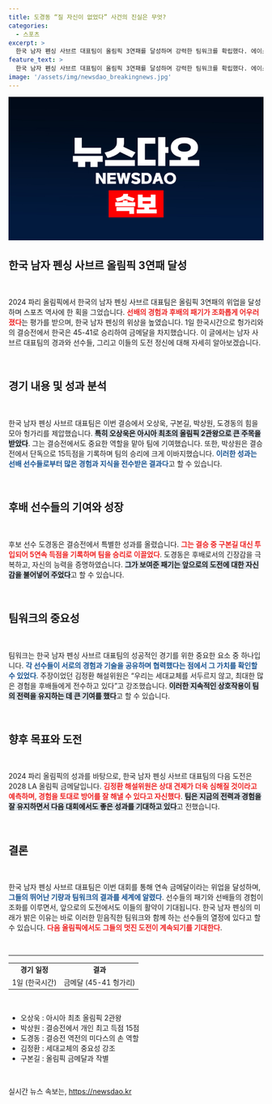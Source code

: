 ```yaml
---
title: 도경동 “질 자신이 없었다” 사건의 진실은 무엇?
categories:
  - 스포츠
excerpt: >
  한국 남자 펜싱 사브르 대표팀이 올림픽 3연패를 달성하며 강력한 팀워크를 확립했다. 에이스 오상욱은 아시아 펜싱 최초의 2관왕에 오르는 영예를 안았고, 후배 도경동의 활약도 눈부셨다. 이들은 어벤저스처럼 힘을 합쳐 금메달을 차지하며, 다음 목표는 2028 LA 올림픽 4연패다!
feature_text: >
  한국 남자 펜싱 사브르 대표팀이 올림픽 3연패를 달성하며 강력한 팀워크를 확립했다. 에이스 오상욱은 아시아 펜싱 최초의 2관왕에 오르는 영예를 안았고, 후배 도경동의 활약도 눈부셨다. 이들은 어벤저스처럼 힘을 합쳐 금메달을 차지하며, 다음 목표는 2028 LA 올림픽 4연패다!
image: '/assets/img/newsdao_breakingnews.jpg'
---
```


<p><img src="/assets/img/newsdao_breakingnews.jpg" alt="bookingtag 속보" /></p>

<h2 data-ke-size="size26">한국 남자 펜싱 사브르 올림픽 3연패 달성</h2>

<p data-ke-size="size16">&nbsp;</p>

<p>2024 파리 올림픽에서 한국의 남자 펜싱 사브르 대표팀은 올림픽 3연패의 위업을 달성하며 스포츠 역사에 한 획을 그었습니다. <b><span style="color: #ee2323;">선배의 경험과 후배의 패기가 조화롭게 어우러졌다</span></b>는 평가를 받으며, 한국 남자 펜싱의 위상을 높였습니다. 1일 한국시간으로 헝가리와의 결승전에서 한국은 45-41로 승리하여 금메달을 차지했습니다. 이 글에서는 남자 사브르 대표팀의 경과와 선수들, 그리고 이들의 도전 정신에 대해 자세히 알아보겠습니다.</p>

<p data-ke-size="size16">&nbsp;</p>

<h2 data-ke-size="size26">경기 내용 및 성과 분석</h2>

<p data-ke-size="size16">&nbsp;</p>

<p>한국 남자 펜싱 사브르 대표팀은 이번 결승에서 오상욱, 구본길, 박상원, 도경동의 힘을 모아 헝가리를 제압했습니다. <b><span style="background-color: #21538527;">특히 오상욱은 아시아 최초의 올림픽 2관왕으로 큰 주목을 받았다</span></b>. 그는 결승전에서도 중요한 역할을 맡아 팀에 기여했습니다. 또한, 박상원은 결승전에서 단독으로 15득점을 기록하며 팀의 승리에 크게 이바지했습니다. <b><span style="color: #1a5490;">이러한 성과는 선배 선수들로부터 많은 경험과 지식을 전수받은 결과다</span></b>고 할 수 있습니다.</p>

<p data-ke-size="size16">&nbsp;</p>

<h2 data-ke-size="size26">후배 선수들의 기여와 성장</h2>

<p data-ke-size="size16">&nbsp;</p>

<p>후보 선수 도경동은 결승전에서 특별한 성과를 올렸습니다. <b><span style="color: #ee2323;">그는 결승 중 구본길 대신 투입되어 5연속 득점을 기록하며 팀을 승리로 이끌었다</span></b>. 도경동은 후배로서의 긴장감을 극복하고, 자신의 능력을 증명하였습니다. <b><span style="background-color: #21538527;">그가 보여준 패기는 앞으로의 도전에 대한 자신감을 불어넣어 주었다</span></b>고 할 수 있습니다.</p>

<p data-ke-size="size16">&nbsp;</p>

<h2 data-ke-size="size26">팀워크의 중요성</h2>

<p data-ke-size="size16">&nbsp;</p>

<p>팀워크는 한국 남자 펜싱 사브르 대표팀의 성공적인 경기를 위한 중요한 요소 중 하나입니다. <b><span style="color: #1a5490;">각 선수들이 서로의 경험과 기술을 공유하며 협력했다는 점에서 그 가치를 확인할 수 있었다</span></b>. 주장이었던 김정환 해설위원은 “우리는 세대교체를 서두르지 않고, 최대한 많은 경험을 후배들에게 전수하고 있다”고 강조했습니다. <b><span style="background-color: #21538527;">이러한 지속적인 상호작용이 팀의 전력을 유지하는 데 큰 기여를 했다</span></b>고 할 수 있습니다.</p>

<p data-ke-size="size16">&nbsp;</p>

<h2 data-ke-size="size26">향후 목표와 도전</h2>

<p data-ke-size="size16">&nbsp;</p>

<p>2024 파리 올림픽의 성과를 바탕으로, 한국 남자 펜싱 사브르 대표팀의 다음 도전은 2028 LA 올림픽 금메달입니다. <b><span style="color: #ee2323;">김정환 해설위원은 상대 견제가 더욱 심해질 것이라고 예측하며, 경험을 토대로 방어를 잘 해낼 수 있다고 자신했다</span></b>. <b><span style="background-color: #21538527;">팀은 지금의 전력과 경험을 잘 유지하면서 다음 대회에서도 좋은 성과를 기대하고 있다</span></b>고 전했습니다.</p>

<p data-ke-size="size16">&nbsp;</p>

<h2 data-ke-size="size26">결론</h2>

<p data-ke-size="size16">&nbsp;</p>

<p>한국 남자 펜싱 사브르 대표팀은 이번 대회를 통해 연속 금메달이라는 위업을 달성하며, <b><span style="color: #1a5490;">그들의 뛰어난 기량과 팀워크의 결과를 세계에 알렸다</span></b>. 선수들의 패기와 선배들의 경험이 조화를 이루면서, 앞으로의 도전에서도 이들의 활약이 기대됩니다. 한국 남자 펜싱의 미래가 밝은 이유는 바로 이러한 믿음직한 팀워크와 함께 하는 선수들의 열정에 있다고 할 수 있습니다. <b><span style="color: #ee2323;">다음 올림픽에서도 그들의 멋진 도전이 계속되기를 기대한다</span></b>. </p>

<p data-ke-size="size16">&nbsp;</p> 

<hr>

<table style="width:100%">
<tr>
<td style="text-align: center; height: 17px;">
<b>경기 일정</b>
</td>
<td style="text-align: center; height: 17px;">
<b>결과</b>
</td>
</tr>
<tr>
<td style="text-align: center; height: 17px;">
1일 (한국시간)
</td>
<td style="text-align: center; height: 17px;">
금메달 (45-41 헝가리)
</td>
</tr>
</table>

<p data-ke-size="size16">&nbsp;</p>

<ul>
<li>오상욱 : 아시아 최초 올림픽 2관왕</li>
<li>박상원 : 결승전에서 개인 최고 득점 15점</li>
<li>도경동 : 결승전 역전의 미다스의 손 역할</li>
<li>김정환 : 세대교체의 중요성 강조</li>
<li>구본길 : 올림픽 금메달과 작별</li>
</ul>

<p data-ke-size="size16">&nbsp;</p>
실시간 뉴스 속보는, <a href="https://newsdao.kr" rel="dofollow">https://newsdao.kr</a>


